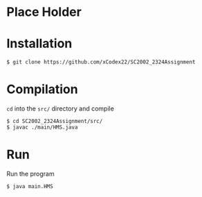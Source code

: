 # Place Holder

# Installation 
```console
$ git clone https://github.com/xCodex22/SC2002_2324Assignment
```
# Compilation
`cd` into the `src/` directory and compile

```console
$ cd SC2002_2324Assignment/src/
$ javac ./main/HMS.java 
```
# Run 
Run the program
```console
$ java main.HMS
```
